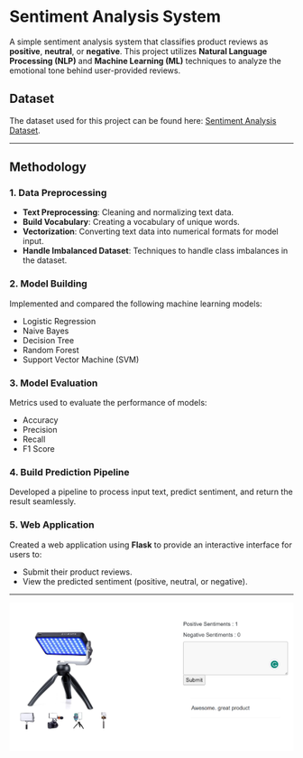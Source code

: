 # Sentiment Analysis System

A simple sentiment analysis system that classifies product reviews as **positive**, **neutral**, or **negative**. This project utilizes **Natural Language Processing (NLP)** and **Machine Learning (ML)** techniques to analyze the emotional tone behind user-provided reviews.

## Dataset

The dataset used for this project can be found here: [Sentiment Analysis Dataset](https://www.kaggle.com/datasets/dineshpiyasamara/sentiment-analysis-dataset).

---

## Methodology

### 1. Data Preprocessing
- **Text Preprocessing**: Cleaning and normalizing text data.
- **Build Vocabulary**: Creating a vocabulary of unique words.
- **Vectorization**: Converting text data into numerical formats for model input.
- **Handle Imbalanced Dataset**: Techniques to handle class imbalances in the dataset.

### 2. Model Building
Implemented and compared the following machine learning models:
- Logistic Regression
- Naive Bayes
- Decision Tree
- Random Forest
- Support Vector Machine (SVM)

### 3. Model Evaluation
Metrics used to evaluate the performance of models:
- Accuracy
- Precision
- Recall
- F1 Score

### 4. Build Prediction Pipeline
Developed a pipeline to process input text, predict sentiment, and return the result seamlessly.

### 5. Web Application
Created a web application using **Flask** to provide an interactive interface for users to:
- Submit their product reviews.
- View the predicted sentiment (positive, neutral, or negative).

---
![ui](https://github.com/SachinthaRajapaksha/Sentiment-Analaysis-Classification-Model/blob/main/sentiment%20analysis/demo.png)

